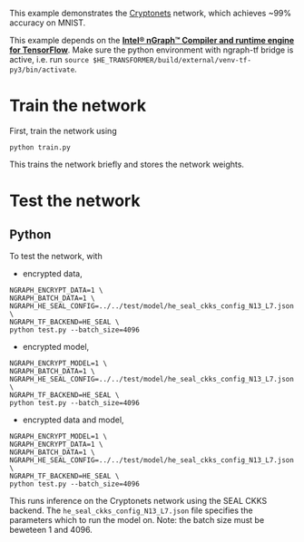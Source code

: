 This example demonstrates the [Cryptonets](https://www.microsoft.com/en-us/research/publication/cryptonets-applying-neural-networks-to-encrypted-data-with-high-throughput-and-accuracy/) network, which achieves ~99% accuracy on MNIST.

This example depends on the [**Intel® nGraph™ Compiler and runtime engine for TensorFlow**](https://github.com/NervanaSystems/ngraph-tf). Make sure the python environment with ngraph-tf bridge is active, i.e. run `source $HE_TRANSFORMER/build/external/venv-tf-py3/bin/activate`.

# Train the network
First, train the network using
```
python train.py
```
This trains the network briefly and stores the network weights.

# Test the network
## Python
To test the network, with
  * encrypted data,
```
NGRAPH_ENCRYPT_DATA=1 \
NGRAPH_BATCH_DATA=1 \
NGRAPH_HE_SEAL_CONFIG=../../test/model/he_seal_ckks_config_N13_L7.json \
NGRAPH_TF_BACKEND=HE_SEAL \
python test.py --batch_size=4096
```
 * encrypted model,
 ```
NGRAPH_ENCRYPT_MODEL=1 \
NGRAPH_BATCH_DATA=1 \
NGRAPH_HE_SEAL_CONFIG=../../test/model/he_seal_ckks_config_N13_L7.json \
NGRAPH_TF_BACKEND=HE_SEAL \
python test.py --batch_size=4096
```
* encrypted data and model,
```
NGRAPH_ENCRYPT_MODEL=1 \
NGRAPH_ENCRYPT_DATA=1 \
NGRAPH_BATCH_DATA=1 \
NGRAPH_HE_SEAL_CONFIG=../../test/model/he_seal_ckks_config_N13_L7.json \
NGRAPH_TF_BACKEND=HE_SEAL \
python test.py --batch_size=4096
```

This runs inference on the Cryptonets network using the SEAL CKKS backend.
The `he_seal_ckks_config_N13_L7.json` file specifies the parameters which to run the model on. Note: the batch size must be beweteen 1 and 4096.
